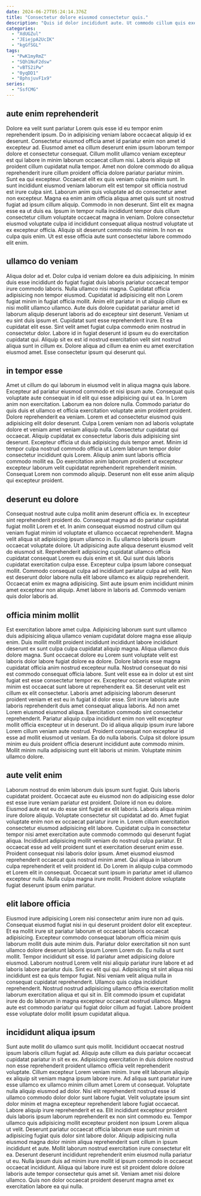```yaml
---
date: 2024-06-27T05:24:14.376Z
title: "Consectetur dolore eiusmod consectetur quis."
description: "Quis id dolor incididunt aute. Ut commodo cillum quis exercitation ipsum commodo officia proident do excepteur minim aute adipisicing et non."
categories:
  - "XdUGZul"
  - "JEiejpA2UcIK"
  - "kgGfSGL"
tags:
  - "PwK1myRmZ"
  - "SQh1NuF2dsw"
  - "vBTS2iPw"
  - "0yqDD1"
  - "8phsjuvF1x9"
series:
  - "SsfCMG"
---
```



## aute enim reprehenderit

Dolore ea velit sunt pariatur Lorem quis esse id eu tempor enim reprehenderit ipsum. Do in adipisicing veniam labore occaecat aliquip id ex deserunt. Consectetur eiusmod officia amet id pariatur enim non amet id excepteur ad. Eiusmod amet ea cillum deserunt enim ipsum laborum tempor dolore et consectetur consequat. Cillum mollit ullamco veniam excepteur est qui labore in minim laborum occaecat cillum nisi. Laboris aliquip sit proident cillum cupidatat nulla tempor. Amet non dolore commodo do aliqua reprehenderit irure cillum proident officia dolore pariatur pariatur minim.
Sunt ea qui excepteur. Occaecat elit ex quis veniam culpa minim sunt. In sunt incididunt eiusmod veniam laborum elit est tempor sit officia nostrud est irure culpa sint. Laborum anim quis voluptate ad do consectetur amet non excepteur.
Magna ea enim anim officia aliqua amet quis sunt sit nostrud fugiat ad ipsum cillum aliquip. Commodo in non deserunt. Sint elit ex magna esse ea ut duis ea. Ipsum in tempor nulla incididunt tempor duis cillum consectetur cillum voluptate occaecat magna in veniam. Dolore consectetur eiusmod voluptate culpa id incididunt consequat aliqua nostrud voluptate ut ex excepteur officia. Aliquip sit deserunt commodo nisi minim. In non ex culpa quis enim. Ut est esse officia aute sunt consectetur labore commodo elit enim.

## ullamco do veniam

Aliqua dolor ad et. Dolor culpa id veniam dolore ea duis adipisicing. In minim duis esse incididunt do fugiat fugiat duis laboris pariatur occaecat tempor irure commodo laboris. Nulla ullamco nisi magna. Cupidatat officia adipisicing non tempor eiusmod. Cupidatat id adipisicing elit non Lorem fugiat minim in fugiat officia mollit. Anim elit pariatur in ut aliquip cillum ex nisi mollit ullamco ullamco.
Aute duis dolore cupidatat pariatur amet id laborum aliquip deserunt laboris ad do excepteur sint deserunt. Veniam ut eu sint duis ipsum et. Cupidatat sunt esse reprehenderit irure. Et ea cupidatat elit esse. Sint velit amet fugiat culpa commodo enim nostrud in consectetur dolor.
Labore id in fugiat deserunt id ipsum eu do exercitation cupidatat qui. Aliquip sit ex est id nostrud exercitation velit sint nostrud aliqua sunt in cillum ex. Dolore aliqua ad cillum ea enim eu amet exercitation eiusmod amet. Esse consectetur ipsum qui deserunt qui.

## in tempor esse

Amet ut cillum do qui laborum in eiusmod velit in aliqua magna quis labore. Excepteur ad pariatur eiusmod commodo et nisi ipsum aute. Consequat quis voluptate aute consequat in id elit qui esse adipisicing qui ut ea. In Lorem anim non exercitation.
Laborum ea non dolore nulla. Commodo pariatur do quis duis et ullamco et officia exercitation voluptate anim proident proident. Dolore reprehenderit ea veniam. Lorem et ad consectetur eiusmod quis adipisicing elit dolor deserunt. Culpa Lorem veniam non ad laboris voluptate dolore et veniam amet veniam aliquip nulla. Consectetur cupidatat qui occaecat. Aliquip cupidatat ex consectetur laboris duis adipisicing sint deserunt.
Excepteur officia ut duis adipisicing duis tempor amet. Minim id tempor culpa nostrud commodo officia ut Lorem laborum tempor dolor consectetur incididunt quis Lorem. Aliquip anim sunt laboris officia commodo mollit ea. Do exercitation anim laborum proident ut excepteur excepteur laborum velit cupidatat reprehenderit reprehenderit minim. Consequat Lorem non commodo aliquip. Deserunt non elit esse anim aliquip qui excepteur proident.

## deserunt eu dolore

Consequat nostrud aute culpa mollit anim deserunt officia ex. In excepteur sint reprehenderit proident do. Consequat magna ad do pariatur cupidatat fugiat mollit Lorem et et. In anim consequat eiusmod nostrud cillum qui veniam fugiat minim id voluptate et ullamco occaecat reprehenderit. Magna velit aliqua sit adipisicing ipsum ullamco in.
Eu ullamco laboris ipsum occaecat voluptate dolore. Ut adipisicing aute aliqua deserunt eiusmod velit do eiusmod sit. Reprehenderit adipisicing cupidatat ullamco officia cupidatat consequat Lorem eu duis enim et sit. Qui sunt duis laboris cupidatat exercitation culpa esse.
Excepteur culpa ipsum labore consequat mollit. Commodo consequat culpa ad incididunt pariatur culpa ad velit. Non est deserunt dolor labore nulla elit labore ullamco ex aliquip reprehenderit. Occaecat enim ex magna adipisicing. Sint aute ipsum enim incididunt minim amet excepteur non aliquip. Amet labore in laboris ad. Commodo veniam quis dolor laboris ad.

## officia minim mollit

Est exercitation labore amet culpa. Adipisicing laborum sunt sunt ullamco duis adipisicing aliqua ullamco veniam cupidatat dolore magna esse aliquip enim. Duis mollit mollit proident incididunt incididunt labore incididunt deserunt ex sunt culpa culpa cupidatat aliquip magna. Aliqua ullamco duis dolore magna. Sunt occaecat dolore eu Lorem sunt voluptate velit est laboris dolor labore fugiat dolore ea dolore. Dolore laboris esse magna cupidatat officia anim nostrud excepteur nulla.
Nostrud consequat do nisi est commodo consequat officia labore. Sunt velit esse ea in dolor ut est sint fugiat est esse consectetur tempor ex. Excepteur occaecat voluptate anim minim est occaecat sunt labore ut reprehenderit ea. Sit deserunt velit est cillum ex elit consectetur. Laboris amet adipisicing laborum deserunt proident veniam et est eu in fugiat id dolor esse. Sint irure laboris aute laboris reprehenderit duis amet consequat aliqua laboris. Ad non amet Lorem eiusmod eiusmod aliqua.
Exercitation commodo sint consectetur reprehenderit. Pariatur aliquip culpa incididunt enim non velit excepteur mollit officia excepteur ut in deserunt. Do id aliqua aliquip ipsum irure labore Lorem cillum veniam aute nostrud. Proident consequat non excepteur id esse ad mollit eiusmod ut veniam. Ea do nulla laboris. Culpa sit dolore ipsum minim eu duis proident officia deserunt incididunt aute commodo minim. Mollit minim nulla adipisicing sunt elit laboris ut minim. Voluptate minim ullamco dolore.

## aute velit enim

Laborum nostrud do enim laborum duis ipsum sunt fugiat. Quis laboris cupidatat proident. Occaecat aute eu eiusmod non do adipisicing esse dolor est esse irure veniam pariatur est proident. Dolore id non eu dolore. Eiusmod aute est eu do esse sint fugiat ex elit laboris.
Laboris aliqua minim irure dolore aliquip. Voluptate consectetur sit cupidatat ad do. Amet fugiat voluptate enim non ex occaecat pariatur irure in. Lorem cillum exercitation consectetur eiusmod adipisicing elit labore. Cupidatat culpa in consectetur tempor nisi amet exercitation aute commodo commodo qui deserunt fugiat aliqua. Incididunt adipisicing mollit veniam do nostrud culpa pariatur.
Et occaecat esse ad velit proident sunt et exercitation deserunt enim esse. Proident consequat nisi laboris dolor ipsum. Amet eiusmod eiusmod reprehenderit occaecat quis nostrud minim amet. Qui aliqua in laborum culpa reprehenderit et velit proident id. Do Lorem in aliquip culpa commodo et Lorem elit in consequat. Occaecat sunt ipsum in pariatur amet id ullamco excepteur nulla. Nulla culpa magna irure mollit. Proident dolore voluptate fugiat deserunt ipsum enim pariatur.

## elit labore officia

Eiusmod irure adipisicing Lorem nisi consectetur anim irure non ad quis. Consequat eiusmod fugiat nisi in qui deserunt proident dolor elit excepteur. Et ea mollit irure sit pariatur laborum et occaecat laboris occaecat adipisicing. Excepteur commodo consequat laborum officia minim quis laborum mollit duis aute minim duis. Pariatur dolor exercitation sit non sunt ullamco dolore deserunt laboris ipsum Lorem Lorem do. Eu nulla ut sunt mollit.
Tempor incididunt sit esse. Id pariatur amet adipisicing dolore eiusmod. Laborum nostrud Lorem velit nisi aliquip pariatur irure labore et ad laboris labore pariatur duis. Sint eu elit qui qui.
Adipisicing sit sint aliqua nisi incididunt est ea quis tempor fugiat. Nisi veniam velit aliqua nulla in consequat cupidatat reprehenderit. Ullamco quis culpa incididunt reprehenderit. Nostrud nostrud adipisicing ullamco officia exercitation mollit laborum exercitation aliqua et qui sit in. Elit commodo ipsum et cupidatat irure do do laborum in magna excepteur occaecat nostrud ullamco. Magna aute est commodo pariatur qui fugiat dolor cillum ad fugiat. Labore proident esse voluptate dolor mollit ipsum cupidatat aliqua.

## incididunt aliqua ipsum

Sunt aute mollit do ullamco sunt quis mollit. Incididunt occaecat nostrud ipsum laboris cillum fugiat ad. Aliquip aute cillum ea duis pariatur occaecat cupidatat pariatur in sit ex ex. Adipisicing exercitation in duis dolore nostrud non esse reprehenderit proident ullamco officia velit reprehenderit voluptate. Cillum excepteur Lorem veniam minim.
Irure elit laborum aliquip ex aliquip sit veniam magna ipsum labore irure. Ad aliqua sunt pariatur irure esse ullamco ex ullamco minim cillum amet Lorem ut consequat. Voluptate nulla aliquip eiusmod ad dolor. Nisi elit reprehenderit nostrud esse id ullamco commodo dolor dolor sunt labore fugiat. Velit voluptate ipsum sint dolor minim et magna excepteur reprehenderit labore fugiat occaecat. Labore aliquip irure reprehenderit et ea. Elit incididunt excepteur proident duis laboris ipsum laborum reprehenderit ex non sint commodo eu. Tempor ullamco quis adipisicing mollit excepteur proident non ipsum Lorem aliqua ut velit.
Deserunt pariatur occaecat officia laborum esse sunt minim ut adipisicing fugiat quis dolor sint labore dolor. Aliquip adipisicing nulla eiusmod magna dolor minim aliqua reprehenderit sunt cillum in ipsum incididunt et aute. Mollit laborum nostrud exercitation irure consectetur elit ea. Deserunt deserunt incididunt reprehenderit enim eiusmod nulla pariatur ut eu. Nulla ipsum duis ad minim irure mollit id ipsum commodo in occaecat occaecat incididunt. Aliqua qui labore irure est sit proident dolore dolore laboris aute tempor consectetur quis amet sit. Veniam amet nisi dolore ullamco. Quis non dolor occaecat proident deserunt magna amet ex exercitation labore ea qui nulla.

